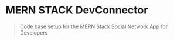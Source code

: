 # MERN STACK DevConnector

> Code base setup for the MERN Stack
> Social Network App for Developers
